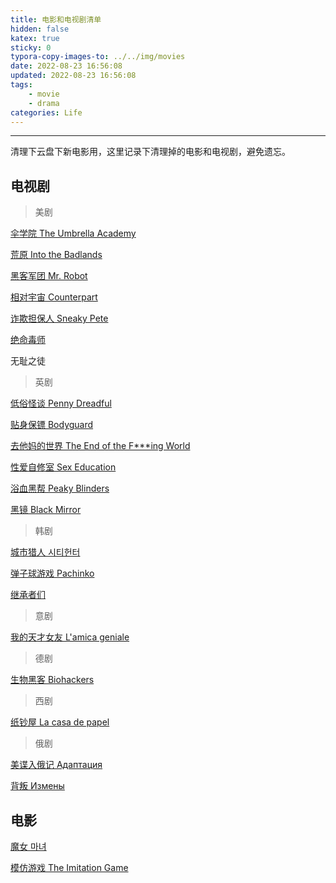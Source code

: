 ```yaml
---
title: 电影和电视剧清单
hidden: false
katex: true
sticky: 0
typora-copy-images-to: ../../img/movies
date: 2022-08-23 16:56:08
updated: 2022-08-23 16:56:08
tags:
	- movie
	- drama
categories: Life
---
```




<!-- more -->

---

清理下云盘下新电影用，这里记录下清理掉的电影和电视剧，避免遗忘。

## 电视剧



> 美剧

[伞学院 The Umbrella Academy](https://movie.douban.com/subject/3262045/)

[荒原 Into the Badlands](https://movie.douban.com/subject/25926834/)

[黑客军团 Mr. Robot](https://movie.douban.com/subject/26881131/) 

[相对宇宙 Counterpart](https://movie.douban.com/subject/26474254/) 

[诈欺担保人 Sneaky Pete](https://movie.douban.com/subject/26336684/)

[绝命毒师](https://movie.douban.com/subject/2373195/)

无耻之徒



>  英剧

[低俗怪谈 Penny Dreadful ](https://movie.douban.com/subject/22992200/)

[贴身保镖 Bodyguard](https://movie.douban.com/subject/27163287/)

[去他妈的世界 The End of the F***ing World](https://movie.douban.com/subject/27031389/)

[性爱自修室 Sex Education](https://movie.douban.com/subject/27594217/)

[浴血黑帮 Peaky Blinders](https://movie.douban.com/subject/11577091/) 

[黑镜 Black Mirror](https://movie.douban.com/subject/7054120/) 



> 韩剧

[城市猎人 시티헌터](https://movie.douban.com/subject/6013893/)

[弹子球游戏 Pachinko](https://movie.douban.com/subject/30489824/)

[继承者们](https://movie.douban.com/subject/23775560/)



> 意剧

[我的天才女友 L'amica geniale](https://movie.douban.com/subject/28427782/)





> 德剧

[生物黑客 Biohackers](https://movie.douban.com/subject/33418680/)



> 西剧

[纸钞屋 La casa de papel](https://movie.douban.com/subject/27185036/)



> 俄剧

[美谍入俄记 Адаптация](https://movie.douban.com/subject/27073193/)

[背叛 Измены](https://movie.douban.com/subject/26820511/)



## 电影

[魔女 마녀](https://movie.douban.com/subject/26602900//)

[模仿游戏 The Imitation Game](https://movie.douban.com/subject/10463953/)







<!-- Q.E.D. -->

